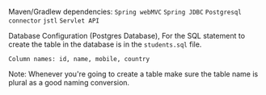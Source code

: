 Maven/Gradlew dependencies:
	``Spring webMVC``
	``Spring JDBC``
	``Postgresql connector``
	``jstl``
	``Servlet API``


Database Configuration (Postgres Database), For the SQL statement to create 
the table in the database is in the ``students.sql`` file.
	
	Column names: id, name, mobile, country 

Note: Whenever you're going to create a table make sure the table name is plural as a good naming conversion.


